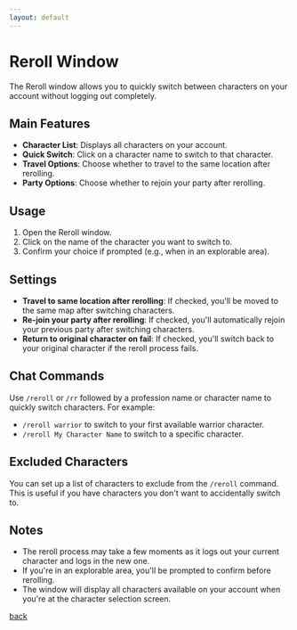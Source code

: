 ```yaml
---
layout: default
---
```


# Reroll Window

The Reroll window allows you to quickly switch between characters on your account without logging out completely.

## Main Features
- **Character List**: Displays all characters on your account.
- **Quick Switch**: Click on a character name to switch to that character.
- **Travel Options**: Choose whether to travel to the same location after rerolling.
- **Party Options**: Choose whether to rejoin your party after rerolling.

## Usage
1. Open the Reroll window.
2. Click on the name of the character you want to switch to.
3. Confirm your choice if prompted (e.g., when in an explorable area).

## Settings
- **Travel to same location after rerolling**: If checked, you'll be moved to the same map after switching characters.
- **Re-join your party after rerolling**: If checked, you'll automatically rejoin your previous party after switching characters.
- **Return to original character on fail**: If checked, you'll switch back to your original character if the reroll process fails.

## Chat Commands
Use `/reroll` or `/rr` followed by a profession name or character name to quickly switch characters. For example:
- `/reroll warrior` to switch to your first available warrior character.
- `/reroll My Character Name` to switch to a specific character.

## Excluded Characters
You can set up a list of characters to exclude from the `/reroll` command. This is useful if you have characters you don't want to accidentally switch to.

## Notes
- The reroll process may take a few moments as it logs out your current character and logs in the new one.
- If you're in an explorable area, you'll be prompted to confirm before rerolling.
- The window will display all characters available on your account when you're at the character selection screen.

[back](./)
